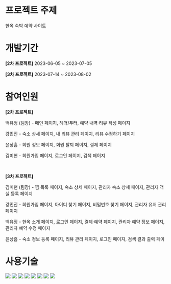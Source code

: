 # 프로젝트 주제
<p>한옥 숙박 예약 사이트</p>

# 개발기간
<div>
  <p><strong>[2차 프로젝트]</strong> 2023-06-05 ~ 2023-07-05</p>
  <p><strong>[3차 프로젝트]</strong> 2023-07-14 ~ 2023-08-02</p>
</div>

# 참여인원
<div>
  <p><strong>[2차 프로젝트]</strong></p>
  <p>백유정 (팀장) - 메인 페이지, 헤더/푸터, 예약 내역·리뷰 작성 페이지</p>
  <p>강민진 - 숙소 상세 페이지, 내 리뷰 관리 페이지, 리뷰 수정하기 페이지</p>
  <p>윤상흠 - 회원 정보 페이지, 회원 탈퇴 페이지, 결제 페이지</p>
  <p>김미현 - 회원가입 페이지, 로그인 페이지, 검색 페이지</p>
</div>
<br>
<div>
  <p><strong>[3차 프로젝트]</strong></p>
  <p>김미현 (팀장) - 찜 목록 페이지, 숙소 상세 페이지, 관리자 숙소 상세 페이지, 관리자 객실 등록 페이지 </p>
  <p>강민진 - 회원가입 페이지, 아이디 찾기 페이지, 비밀번호 찾기 페이지, 관리자 유저 관리 페이지</p>
  <p>백유정 - 한옥 소개 페이지, 로그인 페이지, 결제·예약 페이지, 관리자 예약 정보 페이지, 관리자 예약 수정 페이지</p>
  <p>윤상흠 - 숙소 정보 등록 페이지, 리뷰 관리 페이지, 로그인 페이지, 검색 결과 출력 페이</p>
</div>

# 사용기술
<img src="https://img.shields.io/badge/Visual Studio Code-007ACC?style=flat-square&logo=Visual Studio Code&logoColor=white"/>
	<img src="https://img.shields.io/badge/HTML5-E34F26?style=flat&logo=HTML5&logoColor=white" />
	<img src="https://img.shields.io/badge/CSS3-1572B6?style=flat&logo=CSS3&logoColor=white" />
	<img src="https://img.shields.io/badge/JavaScript-F7DF1E?style=flat&logo=JavaScript&logoColor=white" />
	<img src="https://img.shields.io/badge/Bootstrap-7952B3?style=flat&logo=Bootstrap&logoColor=white" />
  <img src="https://img.shields.io/badge/PHP-777BB4?style=flat-square&logo=php&logoColor=white"/>
  <img src="https://img.shields.io/badge/Laravel-FF2D20?style=flat-square&logo=Laravel&logoColor=white"> 
	<img src="https://img.shields.io/badge/MariaDB-003545?style=flat&logo=MariaDB&logoColor=white" />
